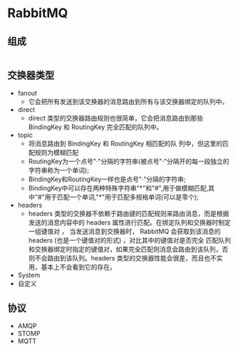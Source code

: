 # RabbitMQ


## 组成
```shell

```

## 交换器类型
 - fanout
   - 它会把所有发送到该交换器的消息路由到所有与该交换器绑定的队列中。
 - direct
   - direct 类型的交换器路由规则也很简单，它会把消息路由到那些 BindingKey 和 RoutingKey
     完全匹配的队列中。
 - topic
   - 将消息路由到 BindingKey 和 RoutingKey 相匹配的队
     列中，但这里的匹配规则为模糊匹配
   - RoutingKey为一个点号"·"分隔的字符串(被点号"·"分隔开的每一段独立的字符串称为一个单词);
   - BindingKey和RoutingKey一样也是点号"·"分隔的字符串;
   - BindingKey中可以存在两种特殊字符串"*"和"#",用于做模糊匹配,其中"#"用于匹配一个单词,"\*"用于匹配多规格单词(可以是零个);
 - headers
   - headers 类型的交换器不依赖于路由键的匹配规则来路由消息，而是根据发送的消息内容中的 headers 属性进行匹配。在绑定队列和交换器时制定一组键值对 ， 当发送消息到交换器时， RabbitMQ 会获取到该消息的 headers (也是一个键值对的形式) ，对比其中的键值对是否完全
     匹配队列和交换器绑定时指定的键值对，如果完全匹配则消息会路由到该队列，否则不会路由到该队列。headers 类型的交换器性能会很差，而且也不实用，基本上不会看到它的存在。
 - System
 - 自定义


## 协议
 - AMQP
 - STOMP
 - MQTT


